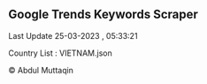 

## Google Trends Keywords Scraper 
 
Last Update 25-03-2023 , 05:33:21

Country List :
VIETNAM.json



© Abdul Muttaqin 
